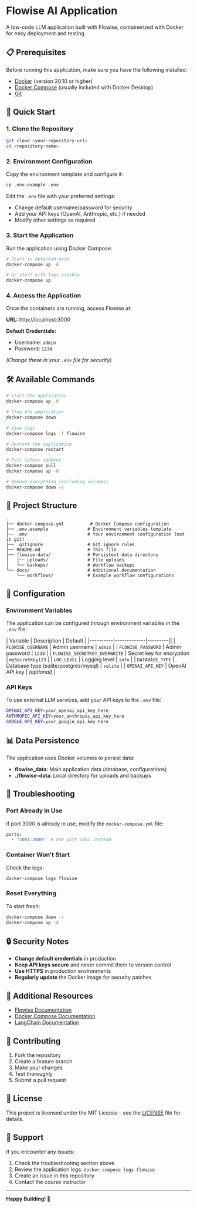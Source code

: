# Flowise AI Application

A low-code LLM application built with Flowise, containerized with Docker for easy deployment and testing.

## 📋 Prerequisites

Before running this application, make sure you have the following installed:

- [Docker](https://www.docker.com/get-started/) (version 20.10 or higher)
- [Docker Compose](https://docs.docker.com/compose/install/) (usually included with Docker Desktop)
- [Git](https://git-scm.com/downloads)

## 🚀 Quick Start

### 1. Clone the Repository

```bash
git clone <your-repository-url>
cd <repository-name>
```

### 2. Environment Configuration

Copy the environment template and configure it:

```bash
cp .env.example .env
```

Edit the `.env` file with your preferred settings:
- Change default username/password for security
- Add your API keys (OpenAI, Anthropic, etc.) if needed
- Modify other settings as required

### 3. Start the Application

Run the application using Docker Compose:

```bash
# Start in detached mode
docker-compose up -d

# Or start with logs visible
docker-compose up
```

### 4. Access the Application

Once the containers are running, access Flowise at:

**URL:** http://localhost:3000

**Default Credentials:**
- Username: `admin`
- Password: `1234`

*(Change these in your `.env` file for security)*

## 🛠️ Available Commands

```bash
# Start the application
docker-compose up -d

# Stop the application
docker-compose down

# View logs
docker-compose logs -f flowise

# Restart the application
docker-compose restart

# Pull latest updates
docker-compose pull
docker-compose up -d

# Remove everything (including volumes)
docker-compose down -v
```

## 📁 Project Structure

```
.
├── docker-compose.yml          # Docker Compose configuration
├── .env.example               # Environment variables template
├── .env                       # Your environment configuration (not in git)
├── .gitignore                 # Git ignore rules
├── README.md                  # This file
├── flowise-data/              # Persistent data directory
│   ├── uploads/               # File uploads
│   └── backups/               # Workflow backups
└── docs/                      # Additional documentation
    └── workflows/             # Example workflow configurations
```

## 🔧 Configuration

### Environment Variables

The application can be configured through environment variables in the `.env` file:

| Variable | Description | Default |
|----------|-------------|---------||
| `FLOWISE_USERNAME` | Admin username | `admin` |
| `FLOWISE_PASSWORD` | Admin password | `1234` |
| `FLOWISE_SECRETKEY_OVERWRITE` | Secret key for encryption | `mySecretKey123` |
| `LOG_LEVEL` | Logging level | `info` |
| `DATABASE_TYPE` | Database type (sqlite/postgres/mysql) | `sqlite` |
| `OPENAI_API_KEY` | OpenAI API key | _(optional)_ |

### API Keys

To use external LLM services, add your API keys to the `.env` file:

```bash
OPENAI_API_KEY=your_openai_api_key_here
ANTHROPIC_API_KEY=your_anthropic_api_key_here
GOOGLE_API_KEY=your_google_api_key_here
```

## 📊 Data Persistence

The application uses Docker volumes to persist data:

- **flowise_data**: Main application data (database, configurations)
- **./flowise-data**: Local directory for uploads and backups

## 🐛 Troubleshooting

### Port Already in Use
If port 3000 is already in use, modify the `docker-compose.yml` file:

```yaml
ports:
  - "3001:3000"  # Use port 3001 instead
```

### Container Won't Start
Check the logs:

```bash
docker-compose logs flowise
```

### Reset Everything
To start fresh:

```bash
docker-compose down -v
docker-compose up -d
```

## 🔒 Security Notes

- **Change default credentials** in production
- **Keep API keys secure** and never commit them to version control
- **Use HTTPS** in production environments
- **Regularly update** the Docker image for security patches

## 📖 Additional Resources

- [Flowise Documentation](https://docs.flowiseai.com/)
- [Docker Compose Documentation](https://docs.docker.com/compose/)
- [LangChain Documentation](https://python.langchain.com/)

## 🤝 Contributing

1. Fork the repository
2. Create a feature branch
3. Make your changes
4. Test thoroughly
5. Submit a pull request

## 📝 License

This project is licensed under the MIT License - see the [LICENSE](LICENSE) file for details.

## 💬 Support

If you encounter any issues:

1. Check the troubleshooting section above
2. Review the application logs: `docker-compose logs flowise`
3. Create an issue in this repository
4. Contact the course instructor

---

**Happy Building! 🚀**